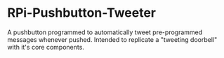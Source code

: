 # RPi-Pushbutton-Tweeter
A pushbutton programmed to automatically tweet pre-programmed messages whenever pushed. Intended to replicate a "tweeting doorbell" with it's core components.
